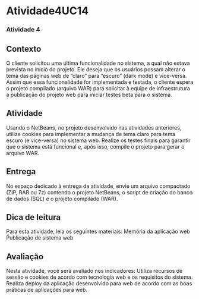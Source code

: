 # Atividade4UC14

### Atividade 4
## Contexto
O cliente solicitou uma última funcionalidade no sistema, a qual não estava prevista no início do projeto. Ele deseja que os usuários possam alterar o tema das páginas web de “claro” para “escuro” (dark mode) e vice-versa. Assim que essa funcionalidade for implementada e testada, o cliente espera o projeto compilado (arquivo WAR) para solicitar à equipe de infraestrutura a publicação do projeto web para iniciar testes beta para o sistema.
 
## Atividade
Usando o NetBeans, no projeto desenvolvido nas atividades anteriores, utilize cookies para implementar a mudança de tema claro para tema escuro (e vice-versa) no sistema web. Realize os testes finais para garantir que o sistema está funcional e, após isso, compile o projeto para gerar o arquivo WAR.
 
## Entrega
No espaço dedicado à entrega da atividade, envie um arquivo compactado (ZIP, RAR ou 7z) contendo o projeto NetBeans, o script de criação do banco de dados (SQL) e o projeto compilado (WAR).
 
## Dica de leitura
Para esta atividade, leia os seguintes materiais:
Memória da aplicação web
Publicação de sistema web
 
## Avaliação
Nesta atividade, você será avaliado nos indicadores:
Utiliza recursos de sessão e cookies de acordo com tecnologia web e os requisitos do sistema.
Realiza deploy da aplicação desenvolvido para web de acordo com as boas práticas de aplicações para web.
